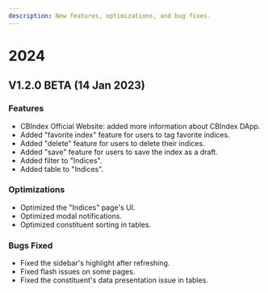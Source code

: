```yaml
---
description: New features, optimizations, and bug fixes.
---
```


# 2024

## V1.2.0 BETA (14 Jan 2023)

### Features

* CBIndex Official Website: added more information about CBIndex DApp.
* Added "favorite index" feature for users to tag favorite indices.
* Added "delete" feature for users to delete their indices.
* Added "save" feature for users to save the index as a draft.
* Added filter to "Indices".
* Added table to "Indices".

### Optimizations

* Optimized the "Indices" page's UI.
* Optimized modal notifications.
* Optimized constituent sorting in tables.

### Bugs Fixed

* Fixed the sidebar's highlight after refreshing.
* Fixed flash issues on some pages.
* Fixed the constituent's data presentation issue in tables.
